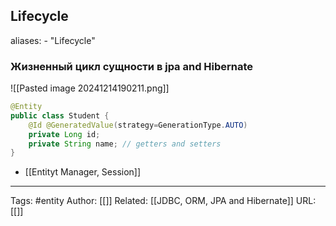 ## Lifecycle
aliases: 
	- "Lifecycle"

### Жизненный цикл сущности в jpa and Hibernate

![[Pasted image 20241214190211.png]]
```java
@Entity 
public class Student { 
	@Id @GeneratedValue(strategy=GenerationType.AUTO) 
	private Long id; 
	private String name; // getters and setters 
}
```

- [[Entityt Manager, Session]]


---
Tags: #entity
Author: [[]]
Related: [[JDBC, ORM, JPA and Hibernate]]
URL: [[]]